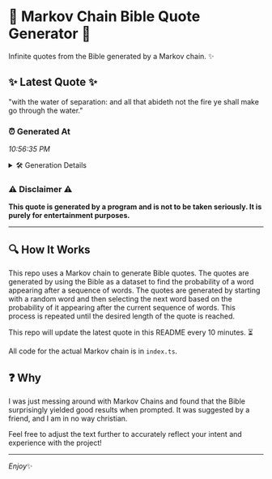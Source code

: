 # 📖 Markov Chain Bible Quote Generator 📖

Infinite quotes from the Bible generated by a Markov chain. ✨

## ✨ Latest Quote ✨
"with the water of separation: and all that abideth not the fire ye shall make go through the water."

### ⏰ Generated At
*10:56:35 PM*

<details>
    <summary>🛠️ Generation Details</summary>
    <p>
        <strong>🌱 Seed:</strong> with<br>
        <strong>🔄 Iterations:</strong> 18<br>
        <strong>📜 Context History:</strong><br>[ with ]: the<br>[ with, the ]: water<br>[ with, the, water ]: of<br>[ with, the, water, of ]: separation:<br>[ with, the, water, of, separation: ]: and<br>[ with, the, water, of, separation:, and ]: all<br>[ the, water, of, separation:, and, all ]: that<br>[ water, of, separation:, and, all, that ]: abideth<br>[ of, separation:, and, all, that, abideth ]: not<br>[ separation:, and, all, that, abideth, not ]: the<br>[ and, all, that, abideth, not, the ]: fire<br>[ all, that, abideth, not, the, fire ]: ye<br>[ that, abideth, not, the, fire, ye ]: shall<br>[ abideth, not, the, fire, ye, shall ]: make<br>[ not, the, fire, ye, shall, make ]: go<br>[ the, fire, ye, shall, make, go ]: through<br>[ fire, ye, shall, make, go, through ]: the<br>[ ye, shall, make, go, through, the ]: water.<br>
    </p>
</details>

### ⚠️ Disclaimer ⚠️
**This quote is generated by a program and is not to be taken seriously. It is purely for entertainment purposes.**

---

## 🔍 How It Works

This repo uses a Markov chain to generate Bible quotes. The quotes are generated by using the Bible as a dataset to find the probability of a word appearing after a sequence of words. The quotes are generated by starting with a random word and then selecting the next word based on the probability of it appearing after the current sequence of words. This process is repeated until the desired length of the quote is reached.

This repo will update the latest quote in this README every 10 minutes. ⏳

All code for the actual Markov chain is in `index.ts`.

## ❓ Why

I was just messing around with Markov Chains and found that the Bible surprisingly yielded good results when prompted. 
It was suggested by a friend, and I am in no way christian.

Feel free to adjust the text further to accurately reflect your intent and experience with the project!

---

*Enjoy*✨
